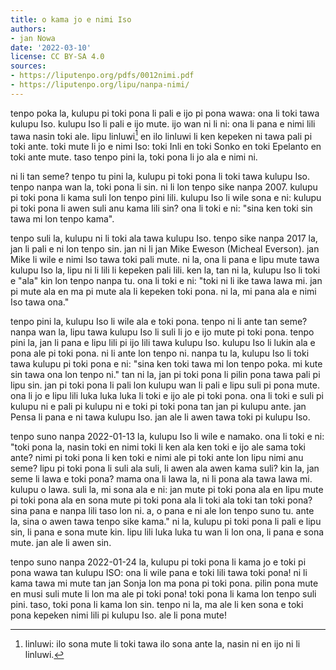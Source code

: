 ```yaml
---
title: o kama jo e nimi Iso
authors:
- jan Nowa
date: '2022-03-10'
license: CC BY-SA 4.0
sources:
- https://liputenpo.org/pdfs/0012nimi.pdf
- https://liputenpo.org/lipu/nanpa-nimi/
---
```


tenpo poka la, kulupu pi toki pona li pali e ijo pi pona wawa: ona li toki tawa kulupu Iso. kulupu Iso li pali e ijo mute. ijo wan ni li ni: ona li pana e nimi lili tawa nasin toki ale. lipu linluwi[^1] en ilo linluwi li ken kepeken ni tawa pali pi toki ante. toki mute li jo e nimi Iso: toki Inli en toki Sonko en toki Epelanto en toki ante mute. taso tenpo pini la, toki pona li jo ala e nimi ni.

ni li tan seme? tenpo tu pini la, kulupu pi toki pona li toki tawa kulupu Iso. tenpo nanpa wan la, toki pona li sin. ni li lon tenpo sike nanpa 2007. kulupu pi toki pona li kama suli lon tenpo pini lili. kulupu Iso li wile sona e ni: kulupu pi toki pona li awen suli anu kama lili sin? ona li toki e ni: "sina ken toki sin tawa mi lon tenpo kama".

tenpo suli la, kulupu ni li toki ala tawa kulupu Iso. tenpo sike nanpa 2017 la, jan li pali e ni lon tenpo sin. jan ni li jan Mike Eweson (Micheal Everson). jan Mike li wile e nimi lso tawa toki pali mute. ni la, ona li pana e lipu mute tawa kulupu Iso la, lipu ni li lili li kepeken pali lili. ken la, tan ni la, kulupu Iso li toki e "ala" kin lon tenpo nanpa tu. ona li toki e ni: "toki ni li ike tawa lawa mi. jan pi mute ala en ma pi mute ala li kepeken toki pona. ni la, mi pana ala e nimi Iso tawa ona."

tenpo pini la, kulupu Iso li wile ala e toki pona. tenpo ni li ante tan seme? nanpa wan la, lipu tawa kulupu Iso li suli li jo e ijo mute pi toki pona. tenpo pini la, jan li pana e lipu lili pi ijo lili tawa kulupu Iso. kulupu Iso li lukin ala e pona ale pi toki pona. ni li ante lon tenpo ni. nanpa tu la, kulupu Iso li toki tawa kulupu pi toki pona e ni: "sina ken toki tawa mi lon tenpo poka. mi kute sin tawa ona lon tenpo ni." tan ni la, jan pi toki pona li pilin pona tawa pali pi lipu sin. jan pi toki pona li pali lon kulupu wan li pali e lipu suli pi pona mute. ona li jo e lipu lili luka luka luka li toki e ijo ale pi toki pona. ona li toki e suli pi kulupu ni e pali pi kulupu ni e toki pi toki pona tan jan pi kulupu ante. jan Pensa li pana e ni tawa kulupu Iso. jan ale li awen tawa toki pi kulupu Iso.

[^1]: linluwi: ilo sona mute li toki tawa ilo sona ante la, nasin ni en ijo ni li linluwi.

tenpo suno nanpa 2022-01-13 la, kulupu Iso li wile e namako. ona li toki e ni: "toki pona la, nasin toki en nimi toki li ken ala ken toki e ijo ale sama toki ante? nimi pi toki pona li ken toki e nimi ale pi toki ante lon lipu nimi anu seme? lipu pi toki pona li suli ala suli, li awen ala awen kama suli? kin la, jan seme li lawa e toki pona? mama ona li lawa la, ni li pona ala tawa lawa mi. kulupu o lawa. suli la, mi sona ala e ni: jan mute pi toki pona ala en lipu mute pi toki pona ala en sona mute pi toki pona ala li toki ala toki tan toki pona? sina pana e nanpa lili taso lon ni. a, o pana e ni ale lon tenpo suno tu. ante la, sina o awen tawa tenpo sike kama." ni la, kulupu pi toki pona li pali e lipu sin, li pana e sona mute kin. lipu lili luka luka tu wan li lon ona, li pana e sona mute. jan ale li awen sin.

tenpo suno nanpa 2022-01-24 la, kulupu pi toki pona li kama jo e toki pi pona wawa tan kulupu ISO: ona li wile pana e toki lili tawa toki pona! ni li kama tawa mi mute tan jan Sonja lon ma pona pi toki pona. pilin pona mute en musi suli mute li lon ma ale pi toki pona! toki pona li kama lon tenpo suli pini. taso, toki pona li kama lon sin. tenpo ni la, ma ale li ken sona e toki pona kepeken nimi lili pi kulupu Iso. ale li pona mute!